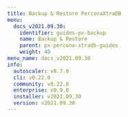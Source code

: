 ```yaml
---
title: Backup & Restore PerconaXtraDB
menu:
  docs_v2021.09.30:
    identifier: guides-px-backup
    name: Backup & Restore
    parent: px-percona-xtradb-guides
    weight: 40
menu_name: docs_v2021.09.30
info:
  autoscaler: v0.7.0
  cli: v0.22.0
  community: v0.22.0
  enterprise: v0.9.0
  installer: v2021.09.30
  version: v2021.09.30
---
```


